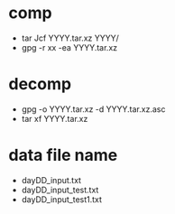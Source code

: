 # comp
- tar Jcf YYYY.tar.xz YYYY/
- gpg -r xx -ea YYYY.tar.xz
# decomp
- gpg -o YYYY.tar.xz -d YYYY.tar.xz.asc
- tar xf YYYY.tar.xz

# data file name
- dayDD_input.txt
- dayDD_input_test.txt
- dayDD_input_test1.txt

